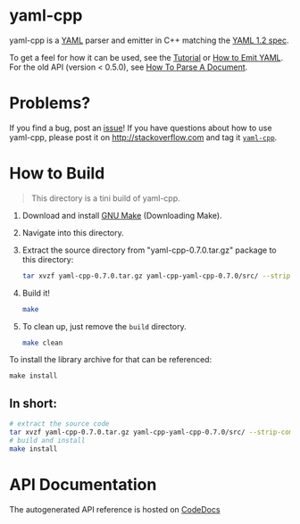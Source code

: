 # yaml-cpp

yaml-cpp is a [YAML](http://www.yaml.org/) parser and emitter in C++ matching the [YAML 1.2 spec](http://www.yaml.org/spec/1.2/spec.html).

To get a feel for how it can be used, see the [Tutorial](https://github.com/jbeder/yaml-cpp/wiki/Tutorial) or [How to Emit YAML](https://github.com/jbeder/yaml-cpp/wiki/How-To-Emit-YAML). For the old API (version < 0.5.0), see [How To Parse A Document](https://github.com/jbeder/yaml-cpp/wiki/How-To-Parse-A-Document-(Old-API)).

# Problems? #

If you find a bug, post an [issue](https://github.com/jbeder/yaml-cpp/issues)! If you have questions about how to use yaml-cpp, please post it on http://stackoverflow.com and tag it [`yaml-cpp`](http://stackoverflow.com/questions/tagged/yaml-cpp).

# How to Build #

> This directory is a tini build of yaml-cpp.
1. Download and install [GNU Make](http://www.cmake.org) (Downloading Make).

2. Navigate into this directory.

3. Extract the source directory from "yaml-cpp-0.7.0.tar.gz" package to this directory:

    ```sh
    tar xvzf yaml-cpp-0.7.0.tar.gz yaml-cpp-yaml-cpp-0.7.0/src/ --strip-components 1
    ```

4. Build it!
    ```sh
    make
    ```

5. To clean up, just remove the `build` directory.
    ```sh
    make clean
    ```

To install the library archive for that can be referenced:

```
make install
```

## In short:

```sh
# extract the source code
tar xvzf yaml-cpp-0.7.0.tar.gz yaml-cpp-yaml-cpp-0.7.0/src/ --strip-components 1
# build and install
make install
```


# API Documentation 

The autogenerated API reference is hosted on [CodeDocs](https://codedocs.xyz/jbeder/yaml-cpp/index.html)
